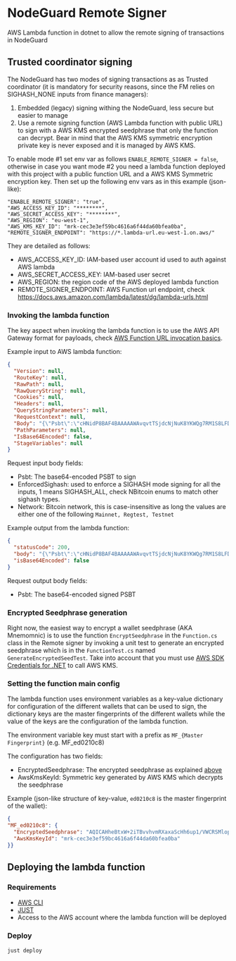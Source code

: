 # NodeGuard Remote Signer
AWS Lambda function in dotnet to allow the remote signing of transactions in NodeGuard

## Trusted coordinator signing
The NodeGuard has two modes of signing transactions as as Trusted coordinator (it is mandatory for security reasons, since the FM relies on SIGHASH_NONE inputs from finance managers):
1. Embedded (legacy) signing withing the NodeGuard, less secure but easier to manage
2. Use a remote signing function (AWS Lambda function with public URL) to sign with a AWS KMS encrypted seedphrase that only the function can decrypt. Bear in mind that the AWS KMS symmetric encryption private key is never exposed and it is managed by AWS KMS.

To enable mode #1 set env var as follows `ENABLE_REMOTE_SIGNER = false`, otherwise in case you want mode #2 you need a lambda function deployed with this project with a public function URL and a AWS KMS Symmetric encryption key. Then set up the following env vars as in this example (json-like):
```
"ENABLE_REMOTE_SIGNER": "true",
"AWS_ACCESS_KEY_ID": "********",
"AWS_SECRET_ACCESS_KEY": "********",
"AWS_REGION": "eu-west-1",
"AWS_KMS_KEY_ID": "mrk-cec3e3ef59bc4616a6f44da60bfea0ba", 
"REMOTE_SIGNER_ENDPOINT": "https://*.lambda-url.eu-west-1.on.aws/"
```
They are detailed as follows:
- AWS_ACCESS_KEY_ID:  IAM-based user account id used to auth against AWS lambda
- AWS_SECRET_ACCESS_KEY: IAM-based user secret
- AWS_REGION: the region code of the AWS deployed lambda function
- REMOTE_SIGNER_ENDPOINT: AWS Function url endpoint, check https://docs.aws.amazon.com/lambda/latest/dg/lambda-urls.html

### Invoking the lambda function

The key aspect when invoking the lambda function is to use the AWS API Gateway format for payloads, check [AWS Function URL invocation basics](https://docs.aws.amazon.com/lambda/latest/dg/urls-invocation.html).


Example input to AWS lambda function:
```json
{
  "Version": null,
  "RouteKey": null,
  "RawPath": null,
  "RawQueryString": null,
  "Cookies": null,
  "Headers": null,
  "QueryStringParameters": null,
  "RequestContext": null,
  "Body": "{\"Psbt\":\"cHNidP8BAF4BAAAAAWAvqvtTSjdcNjNuK8YKWQg7RM1S8LFDdIXg3KU34l6/AQAAAAD/////AYSRNXcAAAAAIgAguNLINpkV//IIFd1ti2ig15\\u002B6mPOhNWykV0mwsneO9FcAAAAATwEENYfPAy8RJCyAAAAB/DvuQjoBjOttImoGYyiO0Pte4PqdeQqzcNAw4Ecw5sgDgI4uHNSCvdBxlpQ8WoEz0WmvhgIra7A4F3FkTsB0RNcQH8zk3jAAAIABAACAAQAAgE8BBDWHzwNWrAP0gAAAAfkIrkpmsP\\u002BhqxS1WvDOSPKnAiXLkBCQLWkBr5C5Po\\u002BBAlGvFeBbuLfqwYlbP19H/\\u002B/s2DIaAu8iKY\\u002BJ0KIDffBgEGDzoLMwAACAAQAAgAEAAIBPAQQ1h88DfblGjYAAAAH1InDHaHo6\\u002BzUe9PG5owwQ87bTkhcGg66pSIwTmhHJmAMiI4UjOOpn\\u002B/2Nw1KrJiXnmid2RiEja/HAITCQ00ienxDtAhDIMAAAgAEAAIABAACAAAEBKwCUNXcAAAAAIgAgs1MYpDJWIIGz/LeRwb5D/c1wgjKmSotvf8QyY3nsEMQiAgLYVMVgz\\u002BbATgvrRDQbanlASVXtiUwPt9yCgkQfv2kssUcwRAIgKsJYoVeZWSHLhJIIELCGqDZXBWF2JcYFgYUbTSg31gYCIAbh5LXC9mmOKmqjB3kW3rgBbHrht4B3Vz5jDXmrS\\u002Bn7AgEDBAIAAAABBWlSIQLYVMVgz\\u002BbATgvrRDQbanlASVXtiUwPt9yCgkQfv2kssSEDAmf/CxGXSG9xiPljcG/e5CXFnnukFn0pJ64Q9U2aNL8hAxpTd/JawX43QWk3yFK6wOPpsRK931hHnT2R2BYwsouPU64iBgLYVMVgz\\u002BbATgvrRDQbanlASVXtiUwPt9yCgkQfv2kssRgfzOTeMAAAgAEAAIABAACAAAAAAAAAAAAiBgMCZ/8LEZdIb3GI\\u002BWNwb97kJcWee6QWfSknrhD1TZo0vxhg86CzMAAAgAEAAIABAACAAAAAAAAAAAAiBgMaU3fyWsF\\u002BN0FpN8hSusDj6bESvd9YR509kdgWMLKLjxjtAhDIMAAAgAEAAIABAACAAAAAAAAAAAAAAA==\",\"EnforcedSighash\":1,\"Network\":\"Regtest\"}",
  "PathParameters": null,
  "IsBase64Encoded": false,
  "StageVariables": null
}
```
Request input body fields:
- Psbt: The base64-encoded PSBT to sign
- EnforcedSighash: used to enforce a SIGHASH mode signing for all the inputs, 1 means SIGHASH_ALL, check NBitcoin enums to match other sighash types.
- Network: Bitcoin network, this is case-insensitive as long the values are either one of the following `Mainnet, Regtest, Testnet`

Example output from the lambda function:

```json
{
  "statusCode": 200,
  "body": "{\"Psbt\":\"cHNidP8BAF4BAAAAAWAvqvtTSjdcNjNuK8YKWQg7RM1S8LFDdIXg3KU34l6/AQAAAAD/////AYSRNXcAAAAAIgAguNLINpkV//IIFd1ti2ig15\\u002B6mPOhNWykV0mwsneO9FcAAAAATwEENYfPAy8RJCyAAAAB/DvuQjoBjOttImoGYyiO0Pte4PqdeQqzcNAw4Ecw5sgDgI4uHNSCvdBxlpQ8WoEz0WmvhgIra7A4F3FkTsB0RNcQH8zk3jAAAIABAACAAQAAgE8BBDWHzwNWrAP0gAAAAfkIrkpmsP\\u002BhqxS1WvDOSPKnAiXLkBCQLWkBr5C5Po\\u002BBAlGvFeBbuLfqwYlbP19H/\\u002B/s2DIaAu8iKY\\u002BJ0KIDffBgEGDzoLMwAACAAQAAgAEAAIBPAQQ1h88DfblGjYAAAAH1InDHaHo6\\u002BzUe9PG5owwQ87bTkhcGg66pSIwTmhHJmAMiI4UjOOpn\\u002B/2Nw1KrJiXnmid2RiEja/HAITCQ00ienxDtAhDIMAAAgAEAAIABAACAAAEBKwCUNXcAAAAAIgAgs1MYpDJWIIGz/LeRwb5D/c1wgjKmSotvf8QyY3nsEMQBAwQBAAAAAQVpUiEC2FTFYM/mwE4L60Q0G2p5QElV7YlMD7fcgoJEH79pLLEhAwJn/wsRl0hvcYj5Y3Bv3uQlxZ57pBZ9KSeuEPVNmjS/IQMaU3fyWsF\\u002BN0FpN8hSusDj6bESvd9YR509kdgWMLKLj1OuIgIC2FTFYM/mwE4L60Q0G2p5QElV7YlMD7fcgoJEH79pLLFHMEQCICrCWKFXmVkhy4SSCBCwhqg2VwVhdiXGBYGFG00oN9YGAiAG4eS1wvZpjipqowd5Ft64AWx64beAd1c\\u002BYw15q0vp\\u002BwIiAgMaU3fyWsF\\u002BN0FpN8hSusDj6bESvd9YR509kdgWMLKLj0cwRAIgU0100AuYgFliCrcGHwN4nB5ZIPSTbGlFEyjuCccDgxICIBf3Zeqc\\u002B7g49r\\u002BnIYw7tFpo7Jt6RasMja2X3RJuy9Y/ASIGAthUxWDP5sBOC\\u002BtENBtqeUBJVe2JTA\\u002B33IKCRB\\u002B/aSyxGB/M5N4wAACAAQAAgAEAAIAAAAAAAAAAACIGAwJn/wsRl0hvcYj5Y3Bv3uQlxZ57pBZ9KSeuEPVNmjS/GGDzoLMwAACAAQAAgAEAAIAAAAAAAAAAACIGAxpTd/JawX43QWk3yFK6wOPpsRK931hHnT2R2BYwsouPGO0CEMgwAACAAQAAgAEAAIAAAAAAAAAAAAAA\"}",
  "isBase64Encoded": false
}
```

Request output body fields:
- Psbt: The base64-encoded signed PSBT

### Encrypted Seedphrase generation
Right now, the easiest way to encrypt a wallet seedphrase (AKA Mnemomnic) is to use the function `EncryptSeedphrase` in the `Function.cs` class in the Remote signer by invoking a unit test to generate an encrypted seedphrase which is in  the `FunctionTest.cs` named `GenerateEncryptedSeedTest`. Take into account that you must use [AWS SDK Credentials for .NET](https://docs.aws.amazon.com/sdk-for-net/v3/developer-guide/net-dg-config-creds.html) to call AWS KMS. 

### Setting the function main config
The lambda function uses environment variables as a key-value dictionary for configuration of the different wallets that can be used to sign, the dictionary keys are the master fingerprints of the different wallets while the value of the keys are the configuration of the lambda function.

The environment variable key must start with a prefix as `MF_{Master Fingerprint}` (e.g. MF_ed0210c8)

The configuration has two fields:
* EncryptedSeedphrase: The encrypted seedphrase as explained [above](#encrypted-seedphrase-generation)
* AwsKmsKeyId: Symmetric key generated by AWS KMS which decrypts the seedphrase

Example (json-like structure of key-value, `ed0210c8` is the master fingerprint of the wallet):
```json
{
"MF_ed0210c8": {
  "EncryptedSeedphrase": "AQICAHheBtxW+2iTBvvhvmRXaxaScHh6up1/VWCRSMlopexrdwE1C/ylXBL5pmjJ3P/UG7XnAAABBzCCAQMGCSqGSIb3DQEHBqCB9TCB8gIBADCB7AYJKoZIhvcNAQcBMB4GCWCGSAFlAwQBLjARBAxPlkxPX65p7aRcXykCARCAgb4En2Bb/nWQ6m4i3JDP+KGjaGDAVF4LR6+2Ljl7orp6pfZbCCxK6e89OBpJWi7elQM670vD/SWkYSZ9MUWUshU8n7NyBJZuZgBhtaH6j6yDhgHtBv7cwJngv0d72QEaTrH2YqLCVuoddEKEpB13ezfkf56230QD134kcJze4fITQGA6sXxQ0x+WjKOeYltpB+Shk4+kaNja42ZM0MMjyrMOmQtXCkgdoTUVi6twiqU+qr8mQEEq0aNdZzlLCI/v",
  "AwsKmsKeyId": "mrk-cec3e3ef59bc4616a6f44da60bfea0ba"
}}
```

## Deploying the lambda function

### Requirements
* [AWS CLI](https://docs.aws.amazon.com/cli/latest/userguide/cli-chap-install.html)
* [JUST](https://github.com/casey/just)
* Access to the AWS account where the lambda function will be deployed

### Deploy
```bash
just deploy
```
